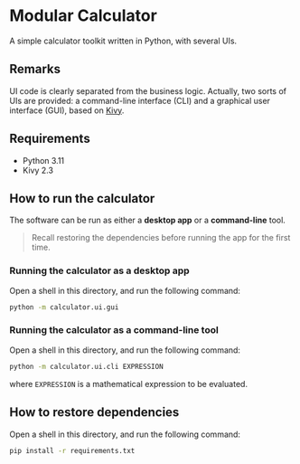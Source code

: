 # Modular Calculator

A simple calculator toolkit written in Python, with several UIs.

## Remarks

UI code is clearly separated from the business logic. 
Actually, two sorts of UIs are provided: a command-line interface (CLI) and a graphical user interface (GUI), 
based on [Kivy](https://kivy.org/).

## Requirements

- Python 3.11
- Kivy 2.3

## How to run the calculator

The software can be run as either a __desktop app__ or a __command-line__ tool.

> Recall restoring the dependencies before running the app for the first time.

### Running the calculator as a desktop app

Open a shell in this directory, and run the following command:

```bash
python -m calculator.ui.gui
```

### Running the calculator as a command-line tool

Open a shell in this directory, and run the following command:

```bash
python -m calculator.ui.cli EXPRESSION
```

where `EXPRESSION` is a mathematical expression to be evaluated.


## How to restore dependencies

Open a shell in this directory, and run the following command:

```bash
pip install -r requirements.txt
```
